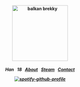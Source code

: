 <h4 align="center">
<img src="https://cdn-images.dzcdn.net/images/cover/ebea3e4d9ef33cba2978e35e969d57d0/1900x1900-000000-81-0-0.jpg" height="180" alt="balkan brekky">
<br>
</h4>
<h5 align="center">
  
Han⠀18⠀[About](https://rentry.co/su)⠀[Steam](https://steamcommunity.com/id/katocha)⠀[Contact](https://gantz.atabook.org)
  
[![spotify-github-profile](https://spotify-github-profile.kittinanx.com/api/view?uid=31vtbuwnddbfyyyerbtfpo6mwpae&cover_image=true&theme=natemoo-re&show_offline=false&background_color=121212&interchange=false&bar_color=000000&bar_color_cover=false)](https://github.com/kittinan/spotify-github-profile)
